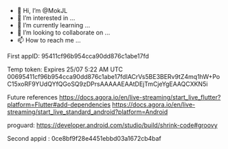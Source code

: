- 👋 Hi, I’m @MokJL
- 👀 I’m interested in ...
- 🌱 I’m currently learning ...
- 💞️ I’m looking to collaborate on ...
- 📫 How to reach me ...

<!---
MokJL/MokJL is a ✨ special ✨ repository because its `README.md` (this file) appears on your GitHub profile.
You can click the Preview link to take a look at your changes.
--->

First
appID: 95411cf96b954cca90dd876c1abe17fd

Temp token: Expires 25/07 5:22 AM UTC
00695411cf96b954cca90dd876c1abe17fdIACrVs5BE3BERv9tZ4mq1hW+PoC15xoRF9YUdQYfQGoSQ9zDPrsAAAAAEAAtDEjTmCjeYgEAAQCXKN5i

Future references
https://docs.agora.io/en/live-streaming/start_live_flutter?platform=Flutter#add-dependencies
https://docs.agora.io/en/live-streaming/start_live_standard_android?platform=Android

proguard:
https://developer.android.com/studio/build/shrink-code#groovy

Second
appid : 0ce8bf9f28e4451ebbd03a1672cb4baf
